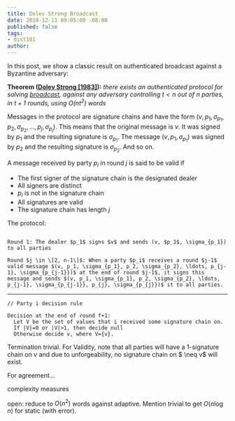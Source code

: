 ```yaml
---
title: Dolev Strong Broadcast
date: 2019-12-11 09:05:00 -08:00
published: false
tags:
- dist101
author: 
---
```


In this post, we show a classic result on authenticated broadcast against a Byzantine adversary:

**Theorem ([Dolev Strong \[1983\]](https://www.cse.huji.ac.il/~dolev/pubs/authenticated.pdf)):** *there exists an authenticated protocol for solving [broadcast](https://decentralizedthoughts.github.io/2019-06-27-defining-consensus/), against any adversary controlling $t<n$ out of $n$ parties, in $t+1$ rounds, using $O(nt^2)$ words*

Messages in the protocol are signature chains and have the form $(v, p_1, \sigma_{p_1}, p_2, \sigma_{p_2}, \ldots, p_j, \sigma_{p_j})$. This means that the original message is $v$. It was signed by $p_1$ and the resulting signature is $\sigma_{p_1}$. The message $(v, p_1, \sigma_{p_1})$ was signed by $p_2$ and the resulting signature is $\sigma_{p_2}$. And so on.

A message received by party $p_i$ in round $j$ is said to be valid if
- The first signer of the signature chain is the designated dealer
- All signers are distinct
- $p_i$ is not in the signature chain
- All signatures are valid
- The signature chain has length $j$


The protocol:
```

Round 1: The dealer $p_1$ signs $v$ and sends (v, $p_1$, \sigma_{p_1}) to all parties

Round $j \in \[2, n-1\]$: When a party $p_i$ receives a round $j-1$ valid message $(v, p_1, \sigma_{p_1}, p_2, \sigma_{p_2}, \ldots, p_{j-1}, \sigma_{p_{j-1}})$ at the end of round $j-1$, it signs this message and sends $(v, p_1, \sigma_{p_1}, p_2, \sigma_{p_2}, \ldots, p_{j-1}, \sigma_{p_{j-1}}, p_{j}, \sigma_{p_{j}})$ it to all parties.
```
----------------
```
// Party i decision rule

Decision at the end of round f+1:
  Let V be the set of values that i received some signature chain on.
  If |V|=0 or |V|>1, then decide null
  Otherwise decide v, where V={v}.
```


Termination trivial. For Validity, note that all parties will have a 1-signature chain on $v$ and due to unforgeability, no signature chain on $
\neq v$ will exist.


For agreement...

complexity measures


open: reduce to $O(n^2)$ words against adaptive. Mention trivial to get $O(n \log n)$ for static (with error).
